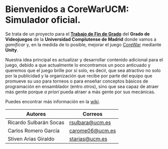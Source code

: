 # Bienvenidos a **CoreWarUCM: Simulador oficial**.

Se trata de un proyecto para el [**Trabajo de Fin de Grado**](https://informatica.ucm.es/tfgs-2021-2022) del **Grado de Videojuegos** de la **Universidad Complutense de Madrid** donde vamos a _gamificar_ y, en la medida de lo posible, mejorar el juego [CoreWar](https://es.wikipedia.org/wiki/Core_War) mediante **Unity**. 

Nuestra idea principal es actualizar y desarrollar contenido adicional para el juego, debido a que actualmente lo encontramos un poco anticuado y queremos que el juego brille por sí solo, es decir, que sea atractivo no solo por la publicidad y la organización que recibe por parte del equipo que promueve su uso para torneos o para enseñar conceptos básicos de programación en ensamblador (entro otros), sino que sea capaz de atraer más gente porque _a priori_ pueda atraer a más gente por sus mecánicas.

Puedes encontrar más información en la [wiki](https://github.com/CoreWarUCM/Simulator/wiki).

|Autores|Correos|
|-|-|
|Ricardo Sulbarán Socas| rsulbara@ucm.es|
|Carlos Romero García| carome06@ucm.es|
|Stiven Arias Giraldo| starias@ucm.es|
